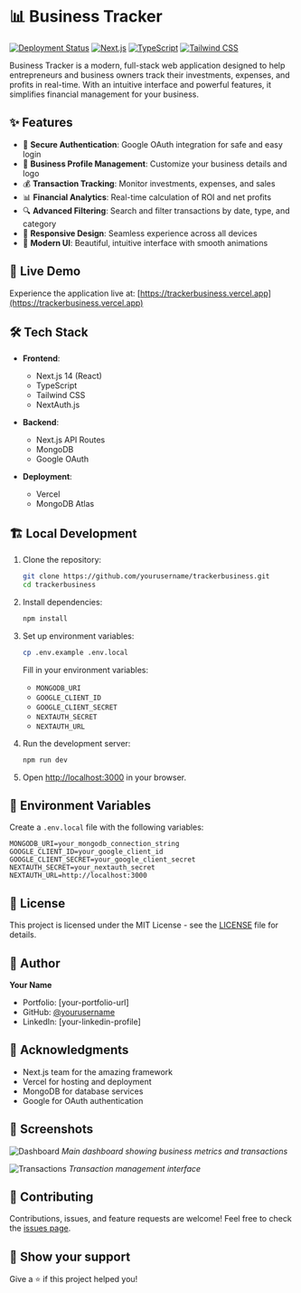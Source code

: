 # 📊 Business Tracker

[![Deployment Status](https://img.shields.io/badge/deployment-live-success)](https://trackerbusiness.vercel.app)
[![Next.js](https://img.shields.io/badge/Next.js-14-black)](https://nextjs.org/)
[![TypeScript](https://img.shields.io/badge/TypeScript-5.0-blue)](https://www.typescriptlang.org/)
[![Tailwind CSS](https://img.shields.io/badge/Tailwind-3.0-38B2AC)](https://tailwindcss.com/)

Business Tracker is a modern, full-stack web application designed to help entrepreneurs and business owners track their investments, expenses, and profits in real-time. With an intuitive interface and powerful features, it simplifies financial management for your business.

## ✨ Features

- 🔐 **Secure Authentication**: Google OAuth integration for safe and easy login
- 💼 **Business Profile Management**: Customize your business details and logo
- 💰 **Transaction Tracking**: Monitor investments, expenses, and sales
- 📊 **Financial Analytics**: Real-time calculation of ROI and net profits
- 🔍 **Advanced Filtering**: Search and filter transactions by date, type, and category
- 📱 **Responsive Design**: Seamless experience across all devices
- 🎨 **Modern UI**: Beautiful, intuitive interface with smooth animations

## 🚀 Live Demo

Experience the application live at: [https://trackerbusiness.vercel.app](https://trackerbusiness.vercel.app)

## 🛠️ Tech Stack

- **Frontend**:
  - Next.js 14 (React)
  - TypeScript
  - Tailwind CSS
  - NextAuth.js

- **Backend**:
  - Next.js API Routes
  - MongoDB
  - Google OAuth

- **Deployment**:
  - Vercel
  - MongoDB Atlas

## 🏗️ Local Development

1. Clone the repository:
   ```bash
   git clone https://github.com/yourusername/trackerbusiness.git
   cd trackerbusiness
   ```

2. Install dependencies:
   ```bash
   npm install
   ```

3. Set up environment variables:
   ```bash
   cp .env.example .env.local
   ```
   Fill in your environment variables:
   - `MONGODB_URI`
   - `GOOGLE_CLIENT_ID`
   - `GOOGLE_CLIENT_SECRET`
   - `NEXTAUTH_SECRET`
   - `NEXTAUTH_URL`

4. Run the development server:
   ```bash
   npm run dev
   ```

5. Open [http://localhost:3000](http://localhost:3000) in your browser.

## 🔑 Environment Variables

Create a `.env.local` file with the following variables:

```env
MONGODB_URI=your_mongodb_connection_string
GOOGLE_CLIENT_ID=your_google_client_id
GOOGLE_CLIENT_SECRET=your_google_client_secret
NEXTAUTH_SECRET=your_nextauth_secret
NEXTAUTH_URL=http://localhost:3000
```

## 📝 License

This project is licensed under the MIT License - see the [LICENSE](LICENSE) file for details.

## 👤 Author

**Your Name**
- Portfolio: [your-portfolio-url]
- GitHub: [@yourusername](https://github.com/yourusername)
- LinkedIn: [your-linkedin-profile]

## 🙏 Acknowledgments

- Next.js team for the amazing framework
- Vercel for hosting and deployment
- MongoDB for database services
- Google for OAuth authentication

## 📸 Screenshots

![Dashboard](public/dashboard-screenshot.png)
*Main dashboard showing business metrics and transactions*

![Transactions](public/transactions-screenshot.png)
*Transaction management interface*

## 🤝 Contributing

Contributions, issues, and feature requests are welcome! Feel free to check the [issues page](https://github.com/yourusername/trackerbusiness/issues).

## 💫 Show your support

Give a ⭐️ if this project helped you!
